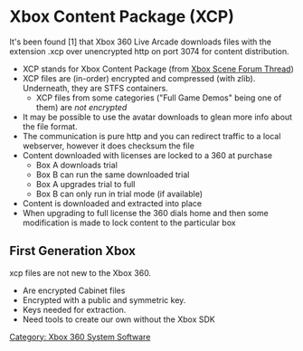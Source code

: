 # Xbox Content Package (XCP)

It's been found \[1\] that Xbox 360 Live Arcade downloads files with the
extension .xcp over unencrypted http on port 3074 for content
distribution.

  - XCP stands for Xbox Content Package \(from
    [Xbox Scene Forum Thread](https://web.archive.org/web/20141027135122/http://forums.xbox-scene.com/index.php?/topic/462911-xbox-marketplace-packages/#entry3067263)\)
  - XCP files are (in-order) encrypted and compressed (with zlib). Underneath, they are STFS containers.
    - XCP files from some categories ("Full Game Demos" being one of them) are *not encrypted*
  - It may be possible to use the avatar downloads to glean more info
    about the file format.
  - The communication is pure http and you can redirect traffic to a
    local webserver, however it does checksum the file
  - Content downloaded with licenses are locked to a 360 at purchase
      - Box A downloads trial
      - Box B can run the same downloaded trial
      - Box A upgrades trial to full
      - Box B can only run in trial mode (if available)
  - Content is downloaded and extracted into place
  - When upgrading to full license the 360 dials home and then some
    modification is made to lock content to the particular box

## First Generation Xbox

xcp files are not new to the Xbox 360.

  - Are encrypted Cabinet files
  - Encrypted with a public and symmetric key.
  - Keys needed for extraction.
  - Need tools to create our own without the Xbox SDK

[Category: Xbox 360 System Software](../Category_Xbox360_System_Software)
